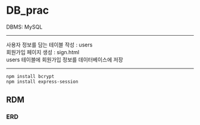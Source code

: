 # DB_prac

DBMS: MySQL

---

사용자 정보를 담는 테이블 작성 : users <br>
회원가입 페이지 생성 : sign.html <br>
users 테이블에 회원가입 정보를 데이터베이스에 저장

---

```
npm install bcrypt
npm install express-session

```

## RDM

### ERD
